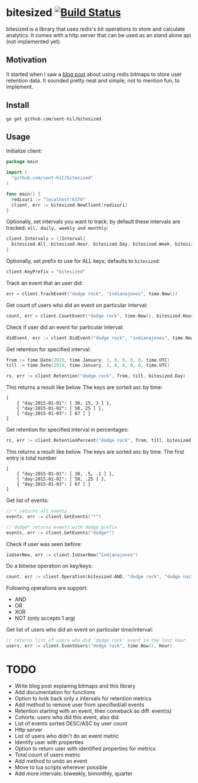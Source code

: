 # bitesized [![Build Status](https://travis-ci.org/sent-hil/bitesized.svg?branch=master)](https://travis-ci.org/sent-hil/bitesized)

bitesized is a library that uses redis's bit operations to store and calculate analytics. It comes with a http server that can be used as an stand alone api (not implemented yet).

## Motivation

It started when I saw a [blog post](http://blog.getspool.com/2011/11/29/fast-easy-realtime-metrics-using-redis-bitmaps/) about using redis bitmaps to store user retention data. It sounded pretty neat and simple, not to mention fun, to implement.

## Install

`go get github.com/sent-hil/bitesized`

## Usage

Initialize client:

```go
package main

import (
  "github.com/sent-hil/bitesized"
)

func main() {
  redisuri := "localhost:6379"
  client, err := bitesized.NewClient(redisuri)
}
```

Optionally, set intervals you want to track; by default these intervals are tracked: `all, daily, weekly and monthly`:

```go
client.Intervals = []Interval{
  bitesized.All, bitesized.Hour, bitesized.Day, bitesized.Week, bitesized.Month, bitesized.Year
}
```

Optionally, set prefix to use for ALL keys; defaults to `bitesized`:

```go
client.KeyPrefix = "bitesized"
```

Track an event that an user did:

```go
err = client.TrackEvent("dodge rock", "indianajones", time.Now())
```

Get count of users who did an event on particular interval:

```go
count, err = client.CountEvent("dodge rock", time.Now(), bitesized.Hour)
```

Check if user did an event for particular interval:

```go
didEvent, err := client.DidEvent("dodge rock", "indianajones", time.Now(), bitesized.Hour)
```

Get retention for specified interval:

```go
from := time.Date(2015, time.January, 1, 0, 0, 0, 0, time.UTC)
till := time.Date(2015, time.January, 3, 0, 0, 0, 0, time.UTC)

rs, err := client.Retention("dodge rock", from, till, bitesized.Day)
```

This returns a result like below. The keys are sorted asc by time:

```
[
    { "day:2015-01-01": [ 30, 15, 3 ] },
    { "day:2015-01-02": [ 50, 25 ] },
    { "day:2015-01-03": [ 67 ] }
]
```

Get retention for specified interval in percentages:

```go
rs, err := client.RetentionPercent("dodge rock", from, till, bitesized.Day)
```

This returns a result like below. The keys are sorted asc by time. The first entry is total number

```
[
    { "day:2015-01-01": [ 30, .5, .1 ] },
    { "day:2015-01-02": [ 50, .25 ] },
    { "day:2015-01-03": [ 67 ] }
]
```

Get list of events:

```go
// * returns all events
events, err := client.GetEvents("*")

// dodge* returns events with dodge prefix
events, err := client.GetEvents("dodge*")
```

Check if user was seen before:

```go
isUserNew, err := client.IsUserNew("indianajones")
```

Do a bitwise operation on key/keys:

```go
count, err := client.Operation(bitesized.AND, "dodge rock", "dodge nazis")
```

Following operations are support:

* AND
* OR
* XOR
* NOT (only accepts 1 arg)

Get list of users who did an event on particular time/interval:

```go
// returns list of users who did 'dodge rock' event in the last hour
users, err := client.EventUsers("dodge rock", time.Now(), Hour)
```

# TODO

* Write blog post explaning bitmaps and this library
* Add documentation for functions
* Option to look back only x intervals for retention metrics
* Add method to remove user from specified/all events
* Retention starting with an event, then comeback as diff. event(s)
* Cohorts: users who did this event, also did
* List of events sorted DESC/ASC by user count
* Http server
* List of users who didn't do an event metric
* Identify user with properties
* Option to return user with identified properties for metrics
* Total count of users metric
* Add method to undo an event
* Move to lua scripts wherever possible
* Add more intervals: biweekly, bimonthly, quarter
